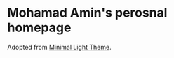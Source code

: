 # Mohamad Amin's perosnal homepage

Adopted from [Minimal Light Theme](https://minimal-light-theme.yliu.me/).
